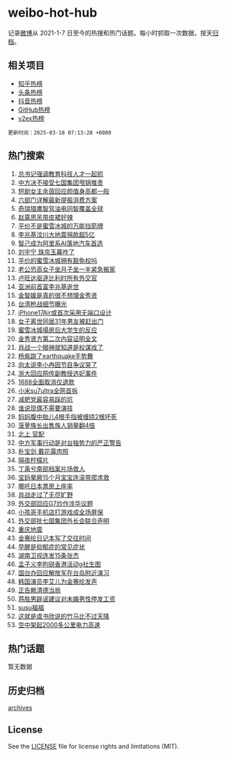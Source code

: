 # weibo-hot-hub

记录[微博](https://www.weibo.com)从 2021-1-7 日至今的热搜和热门话题。每小时抓取一次数据，按天[归档](archives)。

## 相关项目

- [知乎热榜](https://github.com/lonnyzhang423/zhihu-hot-hub)
- [头条热榜](https://github.com/lonnyzhang423/toutiao-hot-hub)
- [抖音热榜](https://github.com/lonnyzhang423/douyin-hot-hub)
- [GitHub热榜](https://github.com/lonnyzhang423/github-hot-hub)
- [v2ex热榜](https://github.com/lonnyzhang423/v2ex-hot-hub)


`更新时间：2025-03-18 07:13:28 +0800`

## 热门搜索

1. [总书记强调教育科技人才一起抓](https://m.weibo.cn/search?containerid=100103type%3D1%26t%3D10%26q%3D%23%E6%80%BB%E4%B9%A6%E8%AE%B0%E5%BC%BA%E8%B0%83%E6%95%99%E8%82%B2%E7%A7%91%E6%8A%80%E4%BA%BA%E6%89%8D%E4%B8%80%E8%B5%B7%E6%8A%93%23&stream_entry_id=51&isnewpage=1&extparam=seat%3D1%26cate%3D10103%26pos%3D0%26q%3D%2523%25E6%2580%25BB%25E4%25B9%25A6%25E8%25AE%25B0%25E5%25BC%25BA%25E8%25B0%2583%25E6%2595%2599%25E8%2582%25B2%25E7%25A7%2591%25E6%258A%2580%25E4%25BA%25BA%25E6%2589%258D%25E4%25B8%2580%25E8%25B5%25B7%25E6%258A%2593%2523%26stream_entry_id%3D51%26c_type%3D51%26filter_type%3Drealtimehot%26dgr%3D0%26display_time%3D1742253207%26pre_seqid%3D174225320729503252233138)
1. [中方决不接受七国集团甩锅推责](https://m.weibo.cn/search?containerid=100103type%3D1%26t%3D10%26q%3D%23%E4%B8%AD%E6%96%B9%E5%86%B3%E4%B8%8D%E6%8E%A5%E5%8F%97%E4%B8%83%E5%9B%BD%E9%9B%86%E5%9B%A2%E7%94%A9%E9%94%85%E6%8E%A8%E8%B4%A3%23&stream_entry_id=31&isnewpage=1&extparam=seat%3D1%26flag%3D2%26filter_type%3Drealtimehot%26dgr%3D0%26cate%3D5001%26band_rank%3D1%26pos%3D0%26q%3D%2523%25E4%25B8%25AD%25E6%2596%25B9%25E5%2586%25B3%25E4%25B8%258D%25E6%258E%25A5%25E5%258F%2597%25E4%25B8%2583%25E5%259B%25BD%25E9%259B%2586%25E5%259B%25A2%25E7%2594%25A9%25E9%2594%2585%25E6%258E%25A8%25E8%25B4%25A3%2523%26stream_entry_id%3D31%26realpos%3D1%26c_type%3D31%26lcate%3D5001%26display_time%3D1742253207%26pre_seqid%3D174225320729503252233138)
1. [短剧女主余茵回应颜值身高都一般](https://m.weibo.cn/search?containerid=100103type%3D1%26t%3D10%26q%3D%23%E7%9F%AD%E5%89%A7%E5%A5%B3%E4%B8%BB%E4%BD%99%E8%8C%B5%E5%9B%9E%E5%BA%94%E9%A2%9C%E5%80%BC%E8%BA%AB%E9%AB%98%E9%83%BD%E4%B8%80%E8%88%AC%23&stream_entry_id=31&isnewpage=1&extparam=seat%3D1%26flag%3D2%26filter_type%3Drealtimehot%26dgr%3D0%26cate%3D5001%26band_rank%3D2%26pos%3D1%26q%3D%2523%25E7%259F%25AD%25E5%2589%25A7%25E5%25A5%25B3%25E4%25B8%25BB%25E4%25BD%2599%25E8%258C%25B5%25E5%259B%259E%25E5%25BA%2594%25E9%25A2%259C%25E5%2580%25BC%25E8%25BA%25AB%25E9%25AB%2598%25E9%2583%25BD%25E4%25B8%2580%25E8%2588%25AC%2523%26stream_entry_id%3D31%26realpos%3D2%26c_type%3D31%26lcate%3D5001%26display_time%3D1742253207%26pre_seqid%3D174225320729503252233138)
1. [六部门详解最新提振消费方案](https://m.weibo.cn/search?containerid=100103type%3D1%26t%3D10%26q%3D%23%E5%85%AD%E9%83%A8%E9%97%A8%E8%AF%A6%E8%A7%A3%E6%9C%80%E6%96%B0%E6%8F%90%E6%8C%AF%E6%B6%88%E8%B4%B9%E6%96%B9%E6%A1%88%23&stream_entry_id=31&isnewpage=1&extparam=seat%3D1%26flag%3D0%26filter_type%3Drealtimehot%26dgr%3D0%26cate%3D5001%26band_rank%3D3%26pos%3D2%26q%3D%2523%25E5%2585%25AD%25E9%2583%25A8%25E9%2597%25A8%25E8%25AF%25A6%25E8%25A7%25A3%25E6%259C%2580%25E6%2596%25B0%25E6%258F%2590%25E6%258C%25AF%25E6%25B6%2588%25E8%25B4%25B9%25E6%2596%25B9%25E6%25A1%2588%2523%26stream_entry_id%3D31%26realpos%3D3%26c_type%3D31%26lcate%3D5001%26display_time%3D1742253207%26pre_seqid%3D174225320729503252233138)
1. [奇瑞猎鹰智驾油电同智覆盖全球](https://m.weibo.cn/search?containerid=100103type%3D1%26t%3D10%26q%3D%23%E5%A5%87%E7%91%9E%E7%8C%8E%E9%B9%B0%E6%99%BA%E9%A9%BE%E6%B2%B9%E7%94%B5%E5%90%8C%E6%99%BA%E8%A6%86%E7%9B%96%E5%85%A8%E7%90%83%23&stream_entry_id=31&isnewpage=1&extparam=seat%3D1%26topic_ad%3D1%26q%3D%2523%25E5%25A5%2587%25E7%2591%259E%25E7%258C%258E%25E9%25B9%25B0%25E6%2599%25BA%25E9%25A9%25BE%25E6%25B2%25B9%25E7%2594%25B5%25E5%2590%258C%25E6%2599%25BA%25E8%25A6%2586%25E7%259B%2596%25E5%2585%25A8%25E7%2590%2583%2523%26c_type%3D31%26adid%3D279291%26cate%3D5001%26band_rank%3D4%26pos%3D3%26is_ad_pos%3D1%26stream_entry_id%3D31%26filter_type%3Drealtimehot%26dgr%3D0%26lcate%3D5001%26display_time%3D1742253207%26pre_seqid%3D174225320729503252233138)
1. [赵露思吊带皮裙好辣](https://m.weibo.cn/search?containerid=100103type%3D1%26t%3D10%26q%3D%23%E8%B5%B5%E9%9C%B2%E6%80%9D%E5%90%8A%E5%B8%A6%E7%9A%AE%E8%A3%99%E5%A5%BD%E8%BE%A3%23&stream_entry_id=31&isnewpage=1&extparam=seat%3D1%26flag%3D2%26filter_type%3Drealtimehot%26dgr%3D0%26cate%3D5001%26band_rank%3D4%26pos%3D4%26q%3D%2523%25E8%25B5%25B5%25E9%259C%25B2%25E6%2580%259D%25E5%2590%258A%25E5%25B8%25A6%25E7%259A%25AE%25E8%25A3%2599%25E5%25A5%25BD%25E8%25BE%25A3%2523%26stream_entry_id%3D31%26realpos%3D4%26c_type%3D31%26lcate%3D5001%26display_time%3D1742253207%26pre_seqid%3D174225320729503252233138)
1. [平价不是蜜雪冰城的万能挡箭牌](https://m.weibo.cn/search?containerid=100103type%3D1%26t%3D10%26q%3D%23%E5%B9%B3%E4%BB%B7%E4%B8%8D%E6%98%AF%E8%9C%9C%E9%9B%AA%E5%86%B0%E5%9F%8E%E7%9A%84%E4%B8%87%E8%83%BD%E6%8C%A1%E7%AE%AD%E7%89%8C%23&stream_entry_id=31&isnewpage=1&extparam=seat%3D1%26flag%3D0%26filter_type%3Drealtimehot%26dgr%3D0%26cate%3D5001%26band_rank%3D5%26pos%3D5%26q%3D%2523%25E5%25B9%25B3%25E4%25BB%25B7%25E4%25B8%258D%25E6%2598%25AF%25E8%259C%259C%25E9%259B%25AA%25E5%2586%25B0%25E5%259F%258E%25E7%259A%2584%25E4%25B8%2587%25E8%2583%25BD%25E6%258C%25A1%25E7%25AE%25AD%25E7%2589%258C%2523%26stream_entry_id%3D31%26realpos%3D5%26c_type%3D31%26lcate%3D5001%26display_time%3D1742253207%26pre_seqid%3D174225320729503252233138)
1. [李兆基汶川大地震捐款超5亿](https://m.weibo.cn/search?containerid=100103type%3D1%26t%3D10%26q%3D%23%E6%9D%8E%E5%85%86%E5%9F%BA%E6%B1%B6%E5%B7%9D%E5%A4%A7%E5%9C%B0%E9%9C%87%E6%8D%90%E6%AC%BE%E8%B6%855%E4%BA%BF%23&stream_entry_id=31&isnewpage=1&extparam=seat%3D1%26flag%3D0%26filter_type%3Drealtimehot%26dgr%3D0%26cate%3D5001%26band_rank%3D6%26pos%3D6%26q%3D%2523%25E6%259D%258E%25E5%2585%2586%25E5%259F%25BA%25E6%25B1%25B6%25E5%25B7%259D%25E5%25A4%25A7%25E5%259C%25B0%25E9%259C%2587%25E6%258D%2590%25E6%25AC%25BE%25E8%25B6%25855%25E4%25BA%25BF%2523%26stream_entry_id%3D31%26realpos%3D6%26c_type%3D31%26lcate%3D5001%26display_time%3D1742253207%26pre_seqid%3D174225320729503252233138)
1. [智己成为阿里系AI落地汽车首选](https://m.weibo.cn/search?containerid=100103type%3D1%26t%3D10%26q%3D%23%E6%99%BA%E5%B7%B1%E6%88%90%E4%B8%BA%E9%98%BF%E9%87%8C%E7%B3%BBAI%E8%90%BD%E5%9C%B0%E6%B1%BD%E8%BD%A6%E9%A6%96%E9%80%89%23&stream_entry_id=31&isnewpage=1&extparam=seat%3D1%26topic_ad%3D1%26q%3D%2523%25E6%2599%25BA%25E5%25B7%25B1%25E6%2588%2590%25E4%25B8%25BA%25E9%2598%25BF%25E9%2587%258C%25E7%25B3%25BBAI%25E8%2590%25BD%25E5%259C%25B0%25E6%25B1%25BD%25E8%25BD%25A6%25E9%25A6%2596%25E9%2580%2589%2523%26c_type%3D31%26adid%3D279297%26cate%3D5001%26band_rank%3D7%26pos%3D7%26is_ad_pos%3D1%26stream_entry_id%3D31%26filter_type%3Drealtimehot%26dgr%3D0%26lcate%3D5001%26display_time%3D1742253207%26pre_seqid%3D174225320729503252233138)
1. [刘宇宁 珠帘玉幕咋了](https://m.weibo.cn/search?containerid=100103type%3D1%26t%3D10%26q%3D%E5%88%98%E5%AE%87%E5%AE%81+%E7%8F%A0%E5%B8%98%E7%8E%89%E5%B9%95%E5%92%8B%E4%BA%86&stream_entry_id=31&isnewpage=1&extparam=seat%3D1%26flag%3D16%26filter_type%3Drealtimehot%26dgr%3D0%26cate%3D5001%26band_rank%3D7%26pos%3D8%26q%3D%25E5%2588%2598%25E5%25AE%2587%25E5%25AE%2581%2520%25E7%258F%25A0%25E5%25B8%2598%25E7%258E%2589%25E5%25B9%2595%25E5%2592%258B%25E4%25BA%2586%26stream_entry_id%3D31%26realpos%3D7%26c_type%3D31%26lcate%3D5001%26display_time%3D1742253207%26pre_seqid%3D174225320729503252233138)
1. [平价的蜜雪冰城拥有豁免权吗](https://m.weibo.cn/search?containerid=100103type%3D1%26t%3D10%26q%3D%23%E5%B9%B3%E4%BB%B7%E7%9A%84%E8%9C%9C%E9%9B%AA%E5%86%B0%E5%9F%8E%E6%8B%A5%E6%9C%89%E8%B1%81%E5%85%8D%E6%9D%83%E5%90%97%23&stream_entry_id=31&isnewpage=1&extparam=seat%3D1%26flag%3D0%26filter_type%3Drealtimehot%26dgr%3D0%26cate%3D5001%26band_rank%3D8%26pos%3D9%26q%3D%2523%25E5%25B9%25B3%25E4%25BB%25B7%25E7%259A%2584%25E8%259C%259C%25E9%259B%25AA%25E5%2586%25B0%25E5%259F%258E%25E6%258B%25A5%25E6%259C%2589%25E8%25B1%2581%25E5%2585%258D%25E6%259D%2583%25E5%2590%2597%2523%26stream_entry_id%3D31%26realpos%3D8%26c_type%3D31%26lcate%3D5001%26display_time%3D1742253207%26pre_seqid%3D174225320729503252233138)
1. [老公恐高女子坐月子坐一半紧急搬家](https://m.weibo.cn/search?containerid=100103type%3D1%26t%3D10%26q%3D%23%E8%80%81%E5%85%AC%E6%81%90%E9%AB%98%E5%A5%B3%E5%AD%90%E5%9D%90%E6%9C%88%E5%AD%90%E5%9D%90%E4%B8%80%E5%8D%8A%E7%B4%A7%E6%80%A5%E6%90%AC%E5%AE%B6%23&stream_entry_id=31&isnewpage=1&extparam=seat%3D1%26flag%3D0%26filter_type%3Drealtimehot%26dgr%3D0%26cate%3D5001%26band_rank%3D9%26pos%3D10%26q%3D%2523%25E8%2580%2581%25E5%2585%25AC%25E6%2581%2590%25E9%25AB%2598%25E5%25A5%25B3%25E5%25AD%2590%25E5%259D%2590%25E6%259C%2588%25E5%25AD%2590%25E5%259D%2590%25E4%25B8%2580%25E5%258D%258A%25E7%25B4%25A7%25E6%2580%25A5%25E6%2590%25AC%25E5%25AE%25B6%2523%26stream_entry_id%3D31%26realpos%3D9%26c_type%3D31%26lcate%3D5001%26display_time%3D1742253207%26pre_seqid%3D174225320729503252233138)
1. [卢旺达驱逐比利时所有外交官](https://m.weibo.cn/search?containerid=100103type%3D1%26t%3D10%26q%3D%23%E5%8D%A2%E6%97%BA%E8%BE%BE%E9%A9%B1%E9%80%90%E6%AF%94%E5%88%A9%E6%97%B6%E6%89%80%E6%9C%89%E5%A4%96%E4%BA%A4%E5%AE%98%23&stream_entry_id=31&isnewpage=1&extparam=seat%3D1%26flag%3D0%26filter_type%3Drealtimehot%26dgr%3D0%26cate%3D5001%26band_rank%3D10%26pos%3D11%26q%3D%2523%25E5%258D%25A2%25E6%2597%25BA%25E8%25BE%25BE%25E9%25A9%25B1%25E9%2580%2590%25E6%25AF%2594%25E5%2588%25A9%25E6%2597%25B6%25E6%2589%2580%25E6%259C%2589%25E5%25A4%2596%25E4%25BA%25A4%25E5%25AE%2598%2523%26stream_entry_id%3D31%26realpos%3D10%26c_type%3D31%26lcate%3D5001%26display_time%3D1742253207%26pre_seqid%3D174225320729503252233138)
1. [亚洲前首富李兆基逝世](https://m.weibo.cn/search?containerid=100103type%3D1%26t%3D10%26q%3D%23%E4%BA%9A%E6%B4%B2%E5%89%8D%E9%A6%96%E5%AF%8C%E6%9D%8E%E5%85%86%E5%9F%BA%E9%80%9D%E4%B8%96%23&stream_entry_id=31&isnewpage=1&extparam=seat%3D1%26flag%3D0%26filter_type%3Drealtimehot%26dgr%3D0%26cate%3D5001%26band_rank%3D11%26pos%3D12%26q%3D%2523%25E4%25BA%259A%25E6%25B4%25B2%25E5%2589%258D%25E9%25A6%2596%25E5%25AF%258C%25E6%259D%258E%25E5%2585%2586%25E5%259F%25BA%25E9%2580%259D%25E4%25B8%2596%2523%26stream_entry_id%3D31%26realpos%3D11%26c_type%3D31%26lcate%3D5001%26display_time%3D1742253207%26pre_seqid%3D174225320729503252233138)
1. [金智媛是真的很不想理金秀贤](https://m.weibo.cn/search?containerid=100103type%3D1%26t%3D10%26q%3D%23%E9%87%91%E6%99%BA%E5%AA%9B%E6%98%AF%E7%9C%9F%E7%9A%84%E5%BE%88%E4%B8%8D%E6%83%B3%E7%90%86%E9%87%91%E7%A7%80%E8%B4%A4%23&stream_entry_id=31&isnewpage=1&extparam=seat%3D1%26flag%3D2%26filter_type%3Drealtimehot%26dgr%3D0%26cate%3D5001%26band_rank%3D12%26pos%3D13%26q%3D%2523%25E9%2587%2591%25E6%2599%25BA%25E5%25AA%259B%25E6%2598%25AF%25E7%259C%259F%25E7%259A%2584%25E5%25BE%2588%25E4%25B8%258D%25E6%2583%25B3%25E7%2590%2586%25E9%2587%2591%25E7%25A7%2580%25E8%25B4%25A4%2523%26stream_entry_id%3D31%26realpos%3D12%26c_type%3D31%26lcate%3D5001%26display_time%3D1742253207%26pre_seqid%3D174225320729503252233138)
1. [台湾枪战细节曝光](https://m.weibo.cn/search?containerid=100103type%3D1%26t%3D10%26q%3D%23%E5%8F%B0%E6%B9%BE%E6%9E%AA%E6%88%98%E7%BB%86%E8%8A%82%E6%9B%9D%E5%85%89%23&stream_entry_id=31&isnewpage=1&extparam=seat%3D1%26flag%3D0%26filter_type%3Drealtimehot%26dgr%3D0%26cate%3D5001%26band_rank%3D13%26pos%3D14%26q%3D%2523%25E5%258F%25B0%25E6%25B9%25BE%25E6%259E%25AA%25E6%2588%2598%25E7%25BB%2586%25E8%258A%2582%25E6%259B%259D%25E5%2585%2589%2523%26stream_entry_id%3D31%26realpos%3D13%26c_type%3D31%26lcate%3D5001%26display_time%3D1742253207%26pre_seqid%3D174225320729503252233138)
1. [iPhone17Air或首次采用无端口设计](https://m.weibo.cn/search?containerid=100103type%3D1%26t%3D10%26q%3D%23iPhone17Air%E6%88%96%E9%A6%96%E6%AC%A1%E9%87%87%E7%94%A8%E6%97%A0%E7%AB%AF%E5%8F%A3%E8%AE%BE%E8%AE%A1%23&stream_entry_id=31&isnewpage=1&extparam=seat%3D1%26flag%3D0%26filter_type%3Drealtimehot%26dgr%3D0%26cate%3D5001%26band_rank%3D14%26pos%3D15%26q%3D%2523iPhone17Air%25E6%2588%2596%25E9%25A6%2596%25E6%25AC%25A1%25E9%2587%2587%25E7%2594%25A8%25E6%2597%25A0%25E7%25AB%25AF%25E5%258F%25A3%25E8%25AE%25BE%25E8%25AE%25A1%2523%26stream_entry_id%3D31%26realpos%3D14%26c_type%3D31%26lcate%3D5001%26display_time%3D1742253207%26pre_seqid%3D174225320729503252233138)
1. [女子离世同居31年男友被赶出门](https://m.weibo.cn/search?containerid=100103type%3D1%26t%3D10%26q%3D%23%E5%A5%B3%E5%AD%90%E7%A6%BB%E4%B8%96%E5%90%8C%E5%B1%8531%E5%B9%B4%E7%94%B7%E5%8F%8B%E8%A2%AB%E8%B5%B6%E5%87%BA%E9%97%A8%23&stream_entry_id=31&isnewpage=1&extparam=seat%3D1%26flag%3D2%26filter_type%3Drealtimehot%26dgr%3D0%26cate%3D5001%26band_rank%3D15%26pos%3D16%26q%3D%2523%25E5%25A5%25B3%25E5%25AD%2590%25E7%25A6%25BB%25E4%25B8%2596%25E5%2590%258C%25E5%25B1%258531%25E5%25B9%25B4%25E7%2594%25B7%25E5%258F%258B%25E8%25A2%25AB%25E8%25B5%25B6%25E5%2587%25BA%25E9%2597%25A8%2523%26stream_entry_id%3D31%26realpos%3D15%26c_type%3D31%26lcate%3D5001%26display_time%3D1742253207%26pre_seqid%3D174225320729503252233138)
1. [蜜雪冰城塌房后大学生的反应](https://m.weibo.cn/search?containerid=100103type%3D1%26t%3D10%26q%3D%E8%9C%9C%E9%9B%AA%E5%86%B0%E5%9F%8E%E5%A1%8C%E6%88%BF%E5%90%8E%E5%A4%A7%E5%AD%A6%E7%94%9F%E7%9A%84%E5%8F%8D%E5%BA%94&stream_entry_id=31&isnewpage=1&extparam=seat%3D1%26flag%3D0%26filter_type%3Drealtimehot%26dgr%3D0%26cate%3D5001%26band_rank%3D16%26pos%3D17%26q%3D%25E8%259C%259C%25E9%259B%25AA%25E5%2586%25B0%25E5%259F%258E%25E5%25A1%258C%25E6%2588%25BF%25E5%2590%258E%25E5%25A4%25A7%25E5%25AD%25A6%25E7%2594%259F%25E7%259A%2584%25E5%258F%258D%25E5%25BA%2594%26stream_entry_id%3D31%26realpos%3D16%26c_type%3D31%26lcate%3D5001%26display_time%3D1742253207%26pre_seqid%3D174225320729503252233138)
1. [金秀贤方第二次内容证明全文](https://m.weibo.cn/search?containerid=100103type%3D1%26t%3D10%26q%3D%23%E9%87%91%E7%A7%80%E8%B4%A4%E6%96%B9%E7%AC%AC%E4%BA%8C%E6%AC%A1%E5%86%85%E5%AE%B9%E8%AF%81%E6%98%8E%E5%85%A8%E6%96%87%23&stream_entry_id=31&isnewpage=1&extparam=seat%3D1%26flag%3D0%26filter_type%3Drealtimehot%26dgr%3D0%26cate%3D5001%26band_rank%3D17%26pos%3D18%26q%3D%2523%25E9%2587%2591%25E7%25A7%2580%25E8%25B4%25A4%25E6%2596%25B9%25E7%25AC%25AC%25E4%25BA%258C%25E6%25AC%25A1%25E5%2586%2585%25E5%25AE%25B9%25E8%25AF%2581%25E6%2598%258E%25E5%2585%25A8%25E6%2596%2587%2523%26stream_entry_id%3D31%26realpos%3D17%26c_type%3D31%26lcate%3D5001%26display_time%3D1742253207%26pre_seqid%3D174225320729503252233138)
1. [肖战一个眼神就知道是权谋戏了](https://m.weibo.cn/search?containerid=100103type%3D1%26t%3D10%26q%3D%23%E8%82%96%E6%88%98%E4%B8%80%E4%B8%AA%E7%9C%BC%E7%A5%9E%E5%B0%B1%E7%9F%A5%E9%81%93%E6%98%AF%E6%9D%83%E8%B0%8B%E6%88%8F%E4%BA%86%23&stream_entry_id=31&isnewpage=1&extparam=seat%3D1%26flag%3D0%26filter_type%3Drealtimehot%26dgr%3D0%26cate%3D5001%26band_rank%3D18%26pos%3D19%26q%3D%2523%25E8%2582%2596%25E6%2588%2598%25E4%25B8%2580%25E4%25B8%25AA%25E7%259C%25BC%25E7%25A5%259E%25E5%25B0%25B1%25E7%259F%25A5%25E9%2581%2593%25E6%2598%25AF%25E6%259D%2583%25E8%25B0%258B%25E6%2588%258F%25E4%25BA%2586%2523%26stream_entry_id%3D31%26realpos%3D18%26c_type%3D31%26lcate%3D5001%26display_time%3D1742253207%26pre_seqid%3D174225320729503252233138)
1. [杨紫跳了earthquake手势舞](https://m.weibo.cn/search?containerid=100103type%3D1%26t%3D10%26q%3D%23%E6%9D%A8%E7%B4%AB%E8%B7%B3%E4%BA%86earthquake%E6%89%8B%E5%8A%BF%E8%88%9E%23&stream_entry_id=31&isnewpage=1&extparam=seat%3D1%26flag%3D0%26filter_type%3Drealtimehot%26dgr%3D0%26cate%3D5001%26band_rank%3D19%26pos%3D20%26q%3D%2523%25E6%259D%25A8%25E7%25B4%25AB%25E8%25B7%25B3%25E4%25BA%2586earthquake%25E6%2589%258B%25E5%258A%25BF%25E8%2588%259E%2523%26stream_entry_id%3D31%26realpos%3D19%26c_type%3D31%26lcate%3D5001%26display_time%3D1742253207%26pre_seqid%3D174225320729503252233138)
1. [向太说李小冉因节目争议哭了](https://m.weibo.cn/search?containerid=100103type%3D1%26t%3D10%26q%3D%23%E5%90%91%E5%A4%AA%E8%AF%B4%E6%9D%8E%E5%B0%8F%E5%86%89%E5%9B%A0%E8%8A%82%E7%9B%AE%E4%BA%89%E8%AE%AE%E5%93%AD%E4%BA%86%23&stream_entry_id=31&isnewpage=1&extparam=seat%3D1%26flag%3D0%26filter_type%3Drealtimehot%26dgr%3D0%26cate%3D5001%26band_rank%3D20%26pos%3D21%26q%3D%2523%25E5%2590%2591%25E5%25A4%25AA%25E8%25AF%25B4%25E6%259D%258E%25E5%25B0%258F%25E5%2586%2589%25E5%259B%25A0%25E8%258A%2582%25E7%259B%25AE%25E4%25BA%2589%25E8%25AE%25AE%25E5%2593%25AD%25E4%25BA%2586%2523%26stream_entry_id%3D31%26realpos%3D20%26c_type%3D31%26lcate%3D5001%26display_time%3D1742253207%26pre_seqid%3D174225320729503252233138)
1. [浙大回应网传副教授选妃事件](https://m.weibo.cn/search?containerid=100103type%3D1%26t%3D10%26q%3D%23%E6%B5%99%E5%A4%A7%E5%9B%9E%E5%BA%94%E7%BD%91%E4%BC%A0%E5%89%AF%E6%95%99%E6%8E%88%E9%80%89%E5%A6%83%E4%BA%8B%E4%BB%B6%23&stream_entry_id=31&isnewpage=1&extparam=seat%3D1%26flag%3D0%26filter_type%3Drealtimehot%26dgr%3D0%26cate%3D5001%26band_rank%3D21%26pos%3D22%26q%3D%2523%25E6%25B5%2599%25E5%25A4%25A7%25E5%259B%259E%25E5%25BA%2594%25E7%25BD%2591%25E4%25BC%25A0%25E5%2589%25AF%25E6%2595%2599%25E6%258E%2588%25E9%2580%2589%25E5%25A6%2583%25E4%25BA%258B%25E4%25BB%25B6%2523%26stream_entry_id%3D31%26realpos%3D21%26c_type%3D31%26lcate%3D5001%26display_time%3D1742253207%26pre_seqid%3D174225320729503252233138)
1. [1688全面取消仅退款](https://m.weibo.cn/search?containerid=100103type%3D1%26t%3D10%26q%3D%231688%E5%85%A8%E9%9D%A2%E5%8F%96%E6%B6%88%E4%BB%85%E9%80%80%E6%AC%BE%23&stream_entry_id=31&isnewpage=1&extparam=seat%3D1%26flag%3D0%26filter_type%3Drealtimehot%26dgr%3D0%26cate%3D5001%26band_rank%3D22%26pos%3D23%26q%3D%25231688%25E5%2585%25A8%25E9%259D%25A2%25E5%258F%2596%25E6%25B6%2588%25E4%25BB%2585%25E9%2580%2580%25E6%25AC%25BE%2523%26stream_entry_id%3D31%26realpos%3D22%26c_type%3D31%26lcate%3D5001%26display_time%3D1742253207%26pre_seqid%3D174225320729503252233138)
1. [小米su7ultra全网首拆](https://m.weibo.cn/search?containerid=100103type%3D1%26t%3D10%26q%3D%23%E5%B0%8F%E7%B1%B3su7ultra%E5%85%A8%E7%BD%91%E9%A6%96%E6%8B%86%23&stream_entry_id=31&isnewpage=1&extparam=seat%3D1%26flag%3D0%26filter_type%3Drealtimehot%26dgr%3D0%26cate%3D5001%26band_rank%3D23%26pos%3D24%26q%3D%2523%25E5%25B0%258F%25E7%25B1%25B3su7ultra%25E5%2585%25A8%25E7%25BD%2591%25E9%25A6%2596%25E6%258B%2586%2523%26stream_entry_id%3D31%26realpos%3D23%26c_type%3D31%26lcate%3D5001%26display_time%3D1742253207%26pre_seqid%3D174225320729503252233138)
1. [减肥党最容易踩的坑](https://m.weibo.cn/search?containerid=100103type%3D1%26t%3D10%26q%3D%23%E5%87%8F%E8%82%A5%E5%85%9A%E6%9C%80%E5%AE%B9%E6%98%93%E8%B8%A9%E7%9A%84%E5%9D%91%23&stream_entry_id=31&isnewpage=1&extparam=seat%3D1%26flag%3D0%26filter_type%3Drealtimehot%26dgr%3D0%26cate%3D5001%26band_rank%3D24%26pos%3D25%26q%3D%2523%25E5%2587%258F%25E8%2582%25A5%25E5%2585%259A%25E6%259C%2580%25E5%25AE%25B9%25E6%2598%2593%25E8%25B8%25A9%25E7%259A%2584%25E5%259D%2591%2523%26stream_entry_id%3D31%26realpos%3D24%26c_type%3D31%26lcate%3D5001%26display_time%3D1742253207%26pre_seqid%3D174225320729503252233138)
1. [谁说现偶不需要演技](https://m.weibo.cn/search?containerid=100103type%3D1%26t%3D10%26q%3D%E8%B0%81%E8%AF%B4%E7%8E%B0%E5%81%B6%E4%B8%8D%E9%9C%80%E8%A6%81%E6%BC%94%E6%8A%80&stream_entry_id=31&isnewpage=1&extparam=seat%3D1%26flag%3D0%26filter_type%3Drealtimehot%26dgr%3D0%26cate%3D5001%26band_rank%3D25%26pos%3D26%26q%3D%25E8%25B0%2581%25E8%25AF%25B4%25E7%258E%25B0%25E5%2581%25B6%25E4%25B8%258D%25E9%259C%2580%25E8%25A6%2581%25E6%25BC%2594%25E6%258A%2580%26stream_entry_id%3D31%26realpos%3D25%26c_type%3D31%26lcate%3D5001%26display_time%3D1742253207%26pre_seqid%3D174225320729503252233138)
1. [妈妈腹中胎儿4根手指被缠绕2根坏死](https://m.weibo.cn/search?containerid=100103type%3D1%26t%3D10%26q%3D%23%E5%A6%88%E5%A6%88%E8%85%B9%E4%B8%AD%E8%83%8E%E5%84%BF4%E6%A0%B9%E6%89%8B%E6%8C%87%E8%A2%AB%E7%BC%A0%E7%BB%952%E6%A0%B9%E5%9D%8F%E6%AD%BB%23&stream_entry_id=31&isnewpage=1&extparam=seat%3D1%26flag%3D0%26filter_type%3Drealtimehot%26dgr%3D0%26cate%3D5001%26band_rank%3D26%26pos%3D27%26q%3D%2523%25E5%25A6%2588%25E5%25A6%2588%25E8%2585%25B9%25E4%25B8%25AD%25E8%2583%258E%25E5%2584%25BF4%25E6%25A0%25B9%25E6%2589%258B%25E6%258C%2587%25E8%25A2%25AB%25E7%25BC%25A0%25E7%25BB%25952%25E6%25A0%25B9%25E5%259D%258F%25E6%25AD%25BB%2523%26stream_entry_id%3D31%26realpos%3D26%26c_type%3D31%26lcate%3D5001%26display_time%3D1742253207%26pre_seqid%3D174225320729503252233138)
1. [菠萝族长出售族人销量翻4倍](https://m.weibo.cn/search?containerid=100103type%3D1%26t%3D10%26q%3D%23%E8%8F%A0%E8%90%9D%E6%97%8F%E9%95%BF%E5%87%BA%E5%94%AE%E6%97%8F%E4%BA%BA%E9%94%80%E9%87%8F%E7%BF%BB4%E5%80%8D%23&stream_entry_id=31&isnewpage=1&extparam=seat%3D1%26flag%3D0%26filter_type%3Drealtimehot%26dgr%3D0%26cate%3D5001%26band_rank%3D27%26pos%3D28%26q%3D%2523%25E8%258F%25A0%25E8%2590%259D%25E6%2597%258F%25E9%2595%25BF%25E5%2587%25BA%25E5%2594%25AE%25E6%2597%258F%25E4%25BA%25BA%25E9%2594%2580%25E9%2587%258F%25E7%25BF%25BB4%25E5%2580%258D%2523%26stream_entry_id%3D31%26realpos%3D27%26c_type%3D31%26lcate%3D5001%26display_time%3D1742253207%26pre_seqid%3D174225320729503252233138)
1. [北上 官配](https://m.weibo.cn/search?containerid=100103type%3D1%26t%3D10%26q%3D%E5%8C%97%E4%B8%8A+%E5%AE%98%E9%85%8D&stream_entry_id=31&isnewpage=1&extparam=seat%3D1%26flag%3D1%26filter_type%3Drealtimehot%26dgr%3D0%26cate%3D5001%26band_rank%3D28%26pos%3D29%26q%3D%25E5%258C%2597%25E4%25B8%258A%2520%25E5%25AE%2598%25E9%2585%258D%26stream_entry_id%3D31%26realpos%3D28%26c_type%3D31%26lcate%3D5001%26display_time%3D1742253207%26pre_seqid%3D174225320729503252233138)
1. [中方军事行动是对台独势力的严正警告](https://m.weibo.cn/search?containerid=100103type%3D1%26t%3D10%26q%3D%23%E4%B8%AD%E6%96%B9%E5%86%9B%E4%BA%8B%E8%A1%8C%E5%8A%A8%E6%98%AF%E5%AF%B9%E5%8F%B0%E7%8B%AC%E5%8A%BF%E5%8A%9B%E7%9A%84%E4%B8%A5%E6%AD%A3%E8%AD%A6%E5%91%8A%23&stream_entry_id=31&isnewpage=1&extparam=seat%3D1%26flag%3D0%26filter_type%3Drealtimehot%26dgr%3D0%26cate%3D5001%26band_rank%3D29%26pos%3D30%26q%3D%2523%25E4%25B8%25AD%25E6%2596%25B9%25E5%2586%259B%25E4%25BA%258B%25E8%25A1%258C%25E5%258A%25A8%25E6%2598%25AF%25E5%25AF%25B9%25E5%258F%25B0%25E7%258B%25AC%25E5%258A%25BF%25E5%258A%259B%25E7%259A%2584%25E4%25B8%25A5%25E6%25AD%25A3%25E8%25AD%25A6%25E5%2591%258A%2523%26stream_entry_id%3D31%26realpos%3D29%26c_type%3D31%26lcate%3D5001%26display_time%3D1742253207%26pre_seqid%3D174225320729503252233138)
1. [朴宝剑 戴花露肉照](https://m.weibo.cn/search?containerid=100103type%3D1%26t%3D10%26q%3D%E6%9C%B4%E5%AE%9D%E5%89%91+%E6%88%B4%E8%8A%B1%E9%9C%B2%E8%82%89%E7%85%A7&stream_entry_id=31&isnewpage=1&extparam=seat%3D1%26flag%3D0%26filter_type%3Drealtimehot%26dgr%3D0%26cate%3D5001%26band_rank%3D30%26pos%3D31%26q%3D%25E6%259C%25B4%25E5%25AE%259D%25E5%2589%2591%2520%25E6%2588%25B4%25E8%258A%25B1%25E9%259C%25B2%25E8%2582%2589%25E7%2585%25A7%26stream_entry_id%3D31%26realpos%3D30%26c_type%3D31%26lcate%3D5001%26display_time%3D1742253207%26pre_seqid%3D174225320729503252233138)
1. [隔夜柠檬片](https://m.weibo.cn/search?containerid=100103type%3D1%26t%3D10%26q%3D%E9%9A%94%E5%A4%9C%E6%9F%A0%E6%AA%AC%E7%89%87&stream_entry_id=31&isnewpage=1&extparam=seat%3D1%26flag%3D0%26filter_type%3Drealtimehot%26dgr%3D0%26cate%3D5001%26band_rank%3D31%26pos%3D32%26q%3D%25E9%259A%2594%25E5%25A4%259C%25E6%259F%25A0%25E6%25AA%25AC%25E7%2589%2587%26stream_entry_id%3D31%26realpos%3D31%26c_type%3D31%26lcate%3D5001%26display_time%3D1742253207%26pre_seqid%3D174225320729503252233138)
1. [丁禹兮南部档案片场救人](https://m.weibo.cn/search?containerid=100103type%3D1%26t%3D10%26q%3D%23%E4%B8%81%E7%A6%B9%E5%85%AE%E5%8D%97%E9%83%A8%E6%A1%A3%E6%A1%88%E7%89%87%E5%9C%BA%E6%95%91%E4%BA%BA%23&stream_entry_id=31&isnewpage=1&extparam=seat%3D1%26flag%3D0%26filter_type%3Drealtimehot%26dgr%3D0%26cate%3D5001%26band_rank%3D32%26pos%3D33%26q%3D%2523%25E4%25B8%2581%25E7%25A6%25B9%25E5%2585%25AE%25E5%258D%2597%25E9%2583%25A8%25E6%25A1%25A3%25E6%25A1%2588%25E7%2589%2587%25E5%259C%25BA%25E6%2595%2591%25E4%25BA%25BA%2523%26stream_entry_id%3D31%26realpos%3D32%26c_type%3D31%26lcate%3D5001%26display_time%3D1742253207%26pre_seqid%3D174225320729503252233138)
1. [宝妈晕厥15个月宝宝连滚带爬求救](https://m.weibo.cn/search?containerid=100103type%3D1%26t%3D10%26q%3D%23%E5%AE%9D%E5%A6%88%E6%99%95%E5%8E%A515%E4%B8%AA%E6%9C%88%E5%AE%9D%E5%AE%9D%E8%BF%9E%E6%BB%9A%E5%B8%A6%E7%88%AC%E6%B1%82%E6%95%91%23&stream_entry_id=31&isnewpage=1&extparam=seat%3D1%26flag%3D0%26filter_type%3Drealtimehot%26dgr%3D0%26cate%3D5001%26band_rank%3D33%26pos%3D34%26q%3D%2523%25E5%25AE%259D%25E5%25A6%2588%25E6%2599%2595%25E5%258E%25A515%25E4%25B8%25AA%25E6%259C%2588%25E5%25AE%259D%25E5%25AE%259D%25E8%25BF%259E%25E6%25BB%259A%25E5%25B8%25A6%25E7%2588%25AC%25E6%25B1%2582%25E6%2595%2591%2523%26stream_entry_id%3D31%26realpos%3D33%26c_type%3D31%26lcate%3D5001%26display_time%3D1742253207%26pre_seqid%3D174225320729503252233138)
1. [哪吒日本票房上座率](https://m.weibo.cn/search?containerid=100103type%3D1%26t%3D10%26q%3D%23%E5%93%AA%E5%90%92%E6%97%A5%E6%9C%AC%E7%A5%A8%E6%88%BF%E4%B8%8A%E5%BA%A7%E7%8E%87%23&stream_entry_id=31&isnewpage=1&extparam=seat%3D1%26flag%3D0%26filter_type%3Drealtimehot%26dgr%3D0%26cate%3D5001%26band_rank%3D34%26pos%3D35%26q%3D%2523%25E5%2593%25AA%25E5%2590%2592%25E6%2597%25A5%25E6%259C%25AC%25E7%25A5%25A8%25E6%2588%25BF%25E4%25B8%258A%25E5%25BA%25A7%25E7%258E%2587%2523%26stream_entry_id%3D31%26realpos%3D34%26c_type%3D31%26lcate%3D5001%26display_time%3D1742253207%26pre_seqid%3D174225320729503252233138)
1. [肖战走过了无尽旷野](https://m.weibo.cn/search?containerid=100103type%3D1%26t%3D10%26q%3D%23%E8%82%96%E6%88%98%E8%B5%B0%E8%BF%87%E4%BA%86%E6%97%A0%E5%B0%BD%E6%97%B7%E9%87%8E%23&stream_entry_id=31&isnewpage=1&extparam=seat%3D1%26flag%3D1%26filter_type%3Drealtimehot%26dgr%3D0%26cate%3D5001%26band_rank%3D35%26pos%3D36%26q%3D%2523%25E8%2582%2596%25E6%2588%2598%25E8%25B5%25B0%25E8%25BF%2587%25E4%25BA%2586%25E6%2597%25A0%25E5%25B0%25BD%25E6%2597%25B7%25E9%2587%258E%2523%26stream_entry_id%3D31%26realpos%3D35%26c_type%3D31%26lcate%3D5001%26display_time%3D1742253207%26pre_seqid%3D174225320729503252233138)
1. [外交部回应G7炒作涉华议题](https://m.weibo.cn/search?containerid=100103type%3D1%26t%3D10%26q%3D%23%E5%A4%96%E4%BA%A4%E9%83%A8%E5%9B%9E%E5%BA%94G7%E7%82%92%E4%BD%9C%E6%B6%89%E5%8D%8E%E8%AE%AE%E9%A2%98%23&stream_entry_id=31&isnewpage=1&extparam=seat%3D1%26flag%3D0%26filter_type%3Drealtimehot%26dgr%3D0%26cate%3D5001%26band_rank%3D36%26pos%3D37%26q%3D%2523%25E5%25A4%2596%25E4%25BA%25A4%25E9%2583%25A8%25E5%259B%259E%25E5%25BA%2594G7%25E7%2582%2592%25E4%25BD%259C%25E6%25B6%2589%25E5%258D%258E%25E8%25AE%25AE%25E9%25A2%2598%2523%26stream_entry_id%3D31%26realpos%3D36%26c_type%3D31%26lcate%3D5001%26display_time%3D1742253207%26pre_seqid%3D174225320729503252233138)
1. [小孩哥手机店打游戏成全场屏保](https://m.weibo.cn/search?containerid=100103type%3D1%26t%3D10%26q%3D%23%E5%B0%8F%E5%AD%A9%E5%93%A5%E6%89%8B%E6%9C%BA%E5%BA%97%E6%89%93%E6%B8%B8%E6%88%8F%E6%88%90%E5%85%A8%E5%9C%BA%E5%B1%8F%E4%BF%9D%23&stream_entry_id=31&isnewpage=1&extparam=seat%3D1%26flag%3D0%26filter_type%3Drealtimehot%26dgr%3D0%26cate%3D5001%26band_rank%3D37%26pos%3D38%26q%3D%2523%25E5%25B0%258F%25E5%25AD%25A9%25E5%2593%25A5%25E6%2589%258B%25E6%259C%25BA%25E5%25BA%2597%25E6%2589%2593%25E6%25B8%25B8%25E6%2588%258F%25E6%2588%2590%25E5%2585%25A8%25E5%259C%25BA%25E5%25B1%258F%25E4%25BF%259D%2523%26stream_entry_id%3D31%26realpos%3D37%26c_type%3D31%26lcate%3D5001%26display_time%3D1742253207%26pre_seqid%3D174225320729503252233138)
1. [外交部批七国集团外长会联合声明](https://m.weibo.cn/search?containerid=100103type%3D1%26t%3D10%26q%3D%23%E5%A4%96%E4%BA%A4%E9%83%A8%E6%89%B9%E4%B8%83%E5%9B%BD%E9%9B%86%E5%9B%A2%E5%A4%96%E9%95%BF%E4%BC%9A%E8%81%94%E5%90%88%E5%A3%B0%E6%98%8E%23&stream_entry_id=31&isnewpage=1&extparam=seat%3D1%26flag%3D0%26filter_type%3Drealtimehot%26dgr%3D0%26cate%3D5001%26band_rank%3D38%26pos%3D39%26q%3D%2523%25E5%25A4%2596%25E4%25BA%25A4%25E9%2583%25A8%25E6%2589%25B9%25E4%25B8%2583%25E5%259B%25BD%25E9%259B%2586%25E5%259B%25A2%25E5%25A4%2596%25E9%2595%25BF%25E4%25BC%259A%25E8%2581%2594%25E5%2590%2588%25E5%25A3%25B0%25E6%2598%258E%2523%26stream_entry_id%3D31%26realpos%3D38%26c_type%3D31%26lcate%3D5001%26display_time%3D1742253207%26pre_seqid%3D174225320729503252233138)
1. [重庆地震](https://m.weibo.cn/search?containerid=100103type%3D1%26t%3D10%26q%3D%E9%87%8D%E5%BA%86%E5%9C%B0%E9%9C%87&stream_entry_id=31&isnewpage=1&extparam=seat%3D1%26flag%3D0%26filter_type%3Drealtimehot%26dgr%3D0%26cate%3D5001%26band_rank%3D39%26pos%3D40%26q%3D%25E9%2587%258D%25E5%25BA%2586%25E5%259C%25B0%25E9%259C%2587%26stream_entry_id%3D31%26realpos%3D39%26c_type%3D31%26lcate%3D5001%26display_time%3D1742253207%26pre_seqid%3D174225320729503252233138)
1. [金赛纶日记本写了交往时间](https://m.weibo.cn/search?containerid=100103type%3D1%26t%3D10%26q%3D%23%E9%87%91%E8%B5%9B%E7%BA%B6%E6%97%A5%E8%AE%B0%E6%9C%AC%E5%86%99%E4%BA%86%E4%BA%A4%E5%BE%80%E6%97%B6%E9%97%B4%23&stream_entry_id=31&isnewpage=1&extparam=seat%3D1%26flag%3D0%26filter_type%3Drealtimehot%26dgr%3D0%26cate%3D5001%26band_rank%3D40%26pos%3D41%26q%3D%2523%25E9%2587%2591%25E8%25B5%259B%25E7%25BA%25B6%25E6%2597%25A5%25E8%25AE%25B0%25E6%259C%25AC%25E5%2586%2599%25E4%25BA%2586%25E4%25BA%25A4%25E5%25BE%2580%25E6%2597%25B6%25E9%2597%25B4%2523%26stream_entry_id%3D31%26realpos%3D40%26c_type%3D31%26lcate%3D5001%26display_time%3D1742253207%26pre_seqid%3D174225320729503252233138)
1. [早醒是抑郁症的常见症状](https://m.weibo.cn/search?containerid=100103type%3D1%26t%3D10%26q%3D%23%E6%97%A9%E9%86%92%E6%98%AF%E6%8A%91%E9%83%81%E7%97%87%E7%9A%84%E5%B8%B8%E8%A7%81%E7%97%87%E7%8A%B6%23&stream_entry_id=31&isnewpage=1&extparam=seat%3D1%26flag%3D0%26filter_type%3Drealtimehot%26dgr%3D0%26cate%3D5001%26band_rank%3D41%26pos%3D42%26q%3D%2523%25E6%2597%25A9%25E9%2586%2592%25E6%2598%25AF%25E6%258A%2591%25E9%2583%2581%25E7%2597%2587%25E7%259A%2584%25E5%25B8%25B8%25E8%25A7%2581%25E7%2597%2587%25E7%258A%25B6%2523%26stream_entry_id%3D31%26realpos%3D41%26c_type%3D31%26lcate%3D5001%26display_time%3D1742253207%26pre_seqid%3D174225320729503252233138)
1. [湖南卫视连发15条张杰](https://m.weibo.cn/search?containerid=100103type%3D1%26t%3D10%26q%3D%23%E6%B9%96%E5%8D%97%E5%8D%AB%E8%A7%86%E8%BF%9E%E5%8F%9115%E6%9D%A1%E5%BC%A0%E6%9D%B0%23&stream_entry_id=31&isnewpage=1&extparam=seat%3D1%26flag%3D1%26filter_type%3Drealtimehot%26dgr%3D0%26cate%3D5001%26band_rank%3D42%26pos%3D43%26q%3D%2523%25E6%25B9%2596%25E5%258D%2597%25E5%258D%25AB%25E8%25A7%2586%25E8%25BF%259E%25E5%258F%259115%25E6%259D%25A1%25E5%25BC%25A0%25E6%259D%25B0%2523%26stream_entry_id%3D31%26realpos%3D42%26c_type%3D31%26lcate%3D5001%26display_time%3D1742253207%26pre_seqid%3D174225320729503252233138)
1. [孟子义李昀锐香港活动g社生图](https://m.weibo.cn/search?containerid=100103type%3D1%26t%3D10%26q%3D%23%E5%AD%9F%E5%AD%90%E4%B9%89%E6%9D%8E%E6%98%80%E9%94%90%E9%A6%99%E6%B8%AF%E6%B4%BB%E5%8A%A8g%E7%A4%BE%E7%94%9F%E5%9B%BE%23&stream_entry_id=31&isnewpage=1&extparam=seat%3D1%26flag%3D0%26filter_type%3Drealtimehot%26dgr%3D0%26cate%3D5001%26band_rank%3D43%26pos%3D44%26q%3D%2523%25E5%25AD%259F%25E5%25AD%2590%25E4%25B9%2589%25E6%259D%258E%25E6%2598%2580%25E9%2594%2590%25E9%25A6%2599%25E6%25B8%25AF%25E6%25B4%25BB%25E5%258A%25A8g%25E7%25A4%25BE%25E7%2594%259F%25E5%259B%25BE%2523%26stream_entry_id%3D31%26realpos%3D43%26c_type%3D31%26lcate%3D5001%26display_time%3D1742253207%26pre_seqid%3D174225320729503252233138)
1. [国台办回应解放军在台岛附近演习](https://m.weibo.cn/search?containerid=100103type%3D1%26t%3D10%26q%3D%23%E5%9B%BD%E5%8F%B0%E5%8A%9E%E5%9B%9E%E5%BA%94%E8%A7%A3%E6%94%BE%E5%86%9B%E5%9C%A8%E5%8F%B0%E5%B2%9B%E9%99%84%E8%BF%91%E6%BC%94%E4%B9%A0%23&stream_entry_id=31&isnewpage=1&extparam=seat%3D1%26flag%3D0%26filter_type%3Drealtimehot%26dgr%3D0%26cate%3D5001%26band_rank%3D44%26pos%3D45%26q%3D%2523%25E5%259B%25BD%25E5%258F%25B0%25E5%258A%259E%25E5%259B%259E%25E5%25BA%2594%25E8%25A7%25A3%25E6%2594%25BE%25E5%2586%259B%25E5%259C%25A8%25E5%258F%25B0%25E5%25B2%259B%25E9%2599%2584%25E8%25BF%2591%25E6%25BC%2594%25E4%25B9%25A0%2523%26stream_entry_id%3D31%26realpos%3D44%26c_type%3D31%26lcate%3D5001%26display_time%3D1742253207%26pre_seqid%3D174225320729503252233138)
1. [韩国演员李艾儿为金赛纶发声](https://m.weibo.cn/search?containerid=100103type%3D1%26t%3D10%26q%3D%23%E9%9F%A9%E5%9B%BD%E6%BC%94%E5%91%98%E6%9D%8E%E8%89%BE%E5%84%BF%E4%B8%BA%E9%87%91%E8%B5%9B%E7%BA%B6%E5%8F%91%E5%A3%B0%23&stream_entry_id=31&isnewpage=1&extparam=seat%3D1%26flag%3D0%26filter_type%3Drealtimehot%26dgr%3D0%26cate%3D5001%26band_rank%3D45%26pos%3D46%26q%3D%2523%25E9%259F%25A9%25E5%259B%25BD%25E6%25BC%2594%25E5%2591%2598%25E6%259D%258E%25E8%2589%25BE%25E5%2584%25BF%25E4%25B8%25BA%25E9%2587%2591%25E8%25B5%259B%25E7%25BA%25B6%25E5%258F%2591%25E5%25A3%25B0%2523%26stream_entry_id%3D31%26realpos%3D45%26c_type%3D31%26lcate%3D5001%26display_time%3D1742253207%26pre_seqid%3D174225320729503252233138)
1. [正告赖清德当局](https://m.weibo.cn/search?containerid=100103type%3D1%26t%3D10%26q%3D%23%E6%AD%A3%E5%91%8A%E8%B5%96%E6%B8%85%E5%BE%B7%E5%BD%93%E5%B1%80%23&stream_entry_id=31&isnewpage=1&extparam=seat%3D1%26flag%3D0%26filter_type%3Drealtimehot%26dgr%3D0%26cate%3D5001%26band_rank%3D46%26pos%3D47%26q%3D%2523%25E6%25AD%25A3%25E5%2591%258A%25E8%25B5%2596%25E6%25B8%2585%25E5%25BE%25B7%25E5%25BD%2593%25E5%25B1%2580%2523%26stream_entry_id%3D31%26realpos%3D46%26c_type%3D31%26lcate%3D5001%26display_time%3D1742253207%26pre_seqid%3D174225320729503252233138)
1. [蒋胜男辟谣建议对未婚男性停发工资](https://m.weibo.cn/search?containerid=100103type%3D1%26t%3D10%26q%3D%23%E8%92%8B%E8%83%9C%E7%94%B7%E8%BE%9F%E8%B0%A3%E5%BB%BA%E8%AE%AE%E5%AF%B9%E6%9C%AA%E5%A9%9A%E7%94%B7%E6%80%A7%E5%81%9C%E5%8F%91%E5%B7%A5%E8%B5%84%23&stream_entry_id=31&isnewpage=1&extparam=seat%3D1%26flag%3D0%26filter_type%3Drealtimehot%26dgr%3D0%26cate%3D5001%26band_rank%3D47%26pos%3D48%26q%3D%2523%25E8%2592%258B%25E8%2583%259C%25E7%2594%25B7%25E8%25BE%259F%25E8%25B0%25A3%25E5%25BB%25BA%25E8%25AE%25AE%25E5%25AF%25B9%25E6%259C%25AA%25E5%25A9%259A%25E7%2594%25B7%25E6%2580%25A7%25E5%2581%259C%25E5%258F%2591%25E5%25B7%25A5%25E8%25B5%2584%2523%26stream_entry_id%3D31%26realpos%3D47%26c_type%3D31%26lcate%3D5001%26display_time%3D1742253207%26pre_seqid%3D174225320729503252233138)
1. [susu福福](https://m.weibo.cn/search?containerid=100103type%3D1%26t%3D10%26q%3D%23susu%E7%A6%8F%E7%A6%8F%23&stream_entry_id=31&isnewpage=1&extparam=seat%3D1%26flag%3D0%26filter_type%3Drealtimehot%26dgr%3D0%26cate%3D5001%26band_rank%3D48%26pos%3D49%26q%3D%2523susu%25E7%25A6%258F%25E7%25A6%258F%2523%26stream_entry_id%3D31%26realpos%3D48%26c_type%3D31%26lcate%3D5001%26display_time%3D1742253207%26pre_seqid%3D174225320729503252233138)
1. [这就是虞书欣说的竹马比不过天降](https://m.weibo.cn/search?containerid=100103type%3D1%26t%3D10%26q%3D%E8%BF%99%E5%B0%B1%E6%98%AF%E8%99%9E%E4%B9%A6%E6%AC%A3%E8%AF%B4%E7%9A%84%E7%AB%B9%E9%A9%AC%E6%AF%94%E4%B8%8D%E8%BF%87%E5%A4%A9%E9%99%8D&stream_entry_id=31&isnewpage=1&extparam=seat%3D1%26flag%3D1%26filter_type%3Drealtimehot%26dgr%3D0%26cate%3D5001%26band_rank%3D49%26pos%3D50%26q%3D%25E8%25BF%2599%25E5%25B0%25B1%25E6%2598%25AF%25E8%2599%259E%25E4%25B9%25A6%25E6%25AC%25A3%25E8%25AF%25B4%25E7%259A%2584%25E7%25AB%25B9%25E9%25A9%25AC%25E6%25AF%2594%25E4%25B8%258D%25E8%25BF%2587%25E5%25A4%25A9%25E9%2599%258D%26stream_entry_id%3D31%26realpos%3D49%26c_type%3D31%26lcate%3D5001%26display_time%3D1742253207%26pre_seqid%3D174225320729503252233138)
1. [空中架起2000多公里电力高速](https://m.weibo.cn/search?containerid=100103type%3D1%26t%3D10%26q%3D%23%E7%A9%BA%E4%B8%AD%E6%9E%B6%E8%B5%B72000%E5%A4%9A%E5%85%AC%E9%87%8C%E7%94%B5%E5%8A%9B%E9%AB%98%E9%80%9F%23&stream_entry_id=31&isnewpage=1&extparam=seat%3D1%26flag%3D0%26filter_type%3Drealtimehot%26dgr%3D0%26cate%3D5001%26band_rank%3D50%26pos%3D51%26q%3D%2523%25E7%25A9%25BA%25E4%25B8%25AD%25E6%259E%25B6%25E8%25B5%25B72000%25E5%25A4%259A%25E5%2585%25AC%25E9%2587%258C%25E7%2594%25B5%25E5%258A%259B%25E9%25AB%2598%25E9%2580%259F%2523%26stream_entry_id%3D31%26realpos%3D50%26c_type%3D31%26lcate%3D5001%26display_time%3D1742253207%26pre_seqid%3D174225320729503252233138)

## 热门话题

暂无数据

## 历史归档

[archives](archives)

## License

See the [LICENSE](LICENSE) file for license rights and limitations (MIT).
